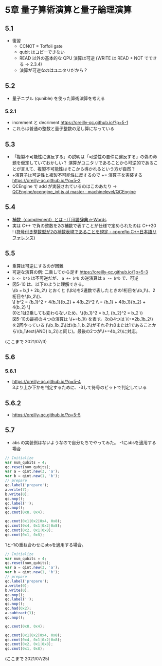 # 5章 量子算術演算と量子論理演算

## 5.1

- 復習
  - CCNOT = Toffoli gate
  - qubit はコピーできない
  - READ 以外の基本的な QPU 演算は可逆 (WRITE は READ + NOT でできる -> 2.3.4)
  - 演算が可逆なのはユニタリだから？

## 5.2

- 量子ニブル (qunible) を使った算術演算を考える

### 5.2.1

- increment と decriment <https://oreilly-qc.github.io/?p=5-1>
- これらは普通の整数と量子整数の足し算になっている

## 5.3

- 「複製不可能性に違反する」の説明は「可逆性の要件に違反する」の偽の命題を仮定していておかしい？ 演算がユニタリであることから可逆的であることが言えて、複製不可能性はそこから導かれるという方が自然？
- +演算子は可逆性と複製不可能性に反するので += 演算子を実装する  
  <https://oreilly-qc.github.io/?p=5-2>
- QCEngine で add が実装されているのはこのあたり -> [QCEngine/qcengine_int.js at master · machinelevel/QCEngine](https://github.com/machinelevel/QCEngine/blob/master/src/qcengine_int.js#L1162)

## 5.4

- [補数（complement）とは - IT用語辞典 e-Words](https://e-words.jp/w/%E8%A3%9C%E6%95%B0.html)
- 実は C++ で負の整数を2の補数で表すことが仕様で定められたのは C++20 ! ([符号付き整数型が2の補数表現であることを規定 - cpprefjp C++日本語リファレンス](https://cpprefjp.github.io/lang/cpp20/signed_integers_are_twos_complement.html))

## 5.5

- 乗算は可逆にするのが困難
- 可逆な演算の例: 二乗してから足す <https://oreilly-qc.github.io/?p=5-3>
- `b <- b*b` は不可逆だが、 `a += b*b` の逆演算は `a -= b*b` で、可逆
- 図5-10 は、以下のように理解できる。  
  \\(b = b_1 + 2b_2\\) とおくと (\\(b\\)を2進数で表したときの1桁目を\\(b_1\\)、2桁目を\\(b_2\\))、  
  \\[
      b^2 = {b_1}^2 + 4{b_1}{b_2} + 4{b_2}^2 \\\\
          = {b_1} + 4{b_1}{b_2} + 4{b_2}
  \\]  
  (0と1は2乗しても変わらないため、\\({b_1}^2 = b_1, {b_2}^2 = b_2 \\)  
  図5-10の最初の４つの演算は \\(+=b_1\\) を表す。次の4つは \\(+=2b_1b_2\\) を2回やっている (\\(b_1b_2\\)は\\(b_1, b_2\\)がそれぞれ0または1であることから\\(b_1\text{AND} b_2\\)と同じ)。最後の2つが\\(+=4b_2\\)に対応。

(ここまで 2021/07/3)

## 5.6

### 5.6.1

- <https://oreilly-qc.github.io/?p=5-4>  
  3より上か下かを判定するために、-3して符号のビットで判定している


## 5.6.2

- <https://oreilly-qc.github.io/?p=5-5>
 
 ## 5.7
 
 - abs の実装例はないようなので自分たちでやってみた。
-1にabsを適用する場合  

```javascript
// Initialize
var num_qubits = 4;
qc.reset(num_qubits);
var a = qint.new(3, 'a');
var b = qint.new(1, 'b');
// prepare
qc.label('prepare');
a.write(7);
b.write(0);
qc.nop();
qc.label('');
qc.nop();
qc.cnot(0x8, 0x4);

qc.cnot(0x1|0x2|0x4, 0x8);
qc.cnot(0x4, 0x1|0x2|0x8);
qc.cnot(0x2, 0x1|0x8);
qc.cnot(0x1, 0x8);
```

1と-1の重ね合わせにabsを適用する場合。

```javascript
// Initialize
var num_qubits = 4;
qc.reset(num_qubits);
var a = qint.new(3, 'a');
var b = qint.new(1, 'b');
// prepare
qc.label('prepare');
a.write(0);
b.write(0);
qc.nop();
qc.label('');
qc.nop();
qc.had(0x2);
a.subtract(1);
qc.nop();

qc.cnot(0x8, 0x4);

qc.cnot(0x1|0x2|0x4, 0x8);
qc.cnot(0x4, 0x1|0x2|0x8);
qc.cnot(0x2, 0x1|0x8);
qc.cnot(0x1, 0x8);
```

(ここまで 2021/07/25)
